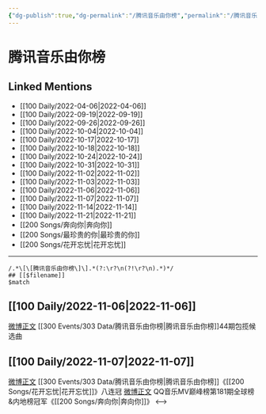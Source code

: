 ```yaml
---
{"dg-publish":true,"dg-permalink":"/腾讯音乐由你榜","permalink":"/腾讯音乐由你榜/"}
---
```


# 腾讯音乐由你榜

## Linked Mentions
- [[100 Daily/2022-04-06\|2022-04-06]]
- [[100 Daily/2022-09-19\|2022-09-19]]
- [[100 Daily/2022-09-26\|2022-09-26]]
- [[100 Daily/2022-10-04\|2022-10-04]]
- [[100 Daily/2022-10-17\|2022-10-17]]
- [[100 Daily/2022-10-18\|2022-10-18]]
- [[100 Daily/2022-10-24\|2022-10-24]]
- [[100 Daily/2022-10-31\|2022-10-31]]
- [[100 Daily/2022-11-02\|2022-11-02]]
- [[100 Daily/2022-11-03\|2022-11-03]]
- [[100 Daily/2022-11-06\|2022-11-06]]
- [[100 Daily/2022-11-07\|2022-11-07]]
- [[100 Daily/2022-11-14\|2022-11-14]]
- [[100 Daily/2022-11-21\|2022-11-21]]
- [[200 Songs/奔向你\|奔向你]]
- [[200 Songs/最珍贵的你\|最珍贵的你]]
- [[200 Songs/花开忘忧\|花开忘忧]]


---

```expander
/.*\[\[腾讯音乐由你榜\]\].*(?:\r?\n(?!\r?\n).*)*/
## [[$filename]]
$match
```
## [[100 Daily/2022-11-06\|2022-11-06]]

[微博正文](http://weibo.com/6733257358/MdMfR5KqC) [[300 Events/303 Data/腾讯音乐由你榜\|腾讯音乐由你榜]]44期包揽候选曲

## [[100 Daily/2022-11-07\|2022-11-07]]

[微博正文](http://weibo.com/6733257358/MdVx9001A) [[300 Events/303 Data/腾讯音乐由你榜\|腾讯音乐由你榜]]《[[200 Songs/花开忘忧\|花开忘忧]]》八连冠
[微博正文](https://weibo.com/2169129705/MdVefmhmJ) QQ音乐MV巅峰榜第181期全球榜&内地榜冠军《[[200 Songs/奔向你\|奔向你]]》
<-->
